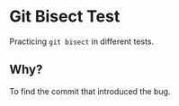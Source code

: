 # Git Bisect Test

Practicing `git bisect` in different tests.

## Why?
To find the commit that introduced the bug.
